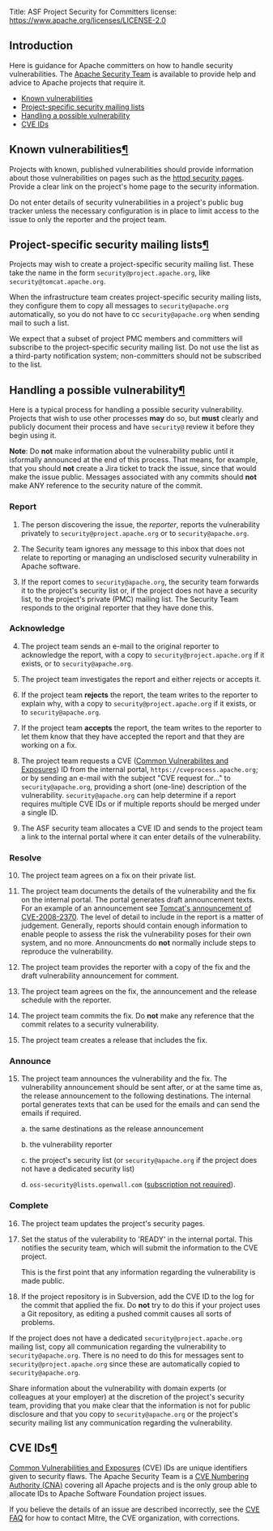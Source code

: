 Title: ASF Project Security for Committers
license: https://www.apache.org/licenses/LICENSE-2.0

## Introduction

Here is guidance for Apache committers on how to handle
security vulnerabilities. The [Apache Security
Team](mailto:security@apache.org) is available to provide help and advice
to Apache projects that require it.

- <a href="#known">Known vulnerabilities</a>
- <a href="#lists">Project-specific security mailing lists</a>
- <a href="#possible">Handling a possible vulnerability</a>
- <a href="#ids">CVE IDs</a>

<h2 id="known">Known vulnerabilities<a class="headerlink" href="#known" title="Permanent link">&para;</a></h2>

Projects with known, published vulnerabilities should provide information
about those vulnerabilities on pages such as the
[httpd security pages](http://httpd.apache.org/security_report.html). Provide a clear link on the project's home page to the
security information.

Do not enter details of security vulnerabilities in a project's public bug
tracker unless the necessary configuration is in place to limit access to
the issue to only the reporter and the project team.

<h2 id="lists">Project-specific security mailing lists<a class="headerlink" href="#lists" title="Permanent link">&para;</a></h2>

Projects may wish to create a project-specific security mailing list.
These take the name in the form `security@project.apache.org`, like
`security@tomcat.apache.org`.

When the infrastructure team creates project-specific security mailing lists, they configure them to copy
all messages to `security@apache.org` automatically, so you do not have to
cc `security@apache.org` when sending mail to such a list.

We expect that a subset of project PMC members and committers will
subscribe to the project-specific security mailing list. Do not use the list as a third-party notification system; non-committers should not
be subscribed to the list.

<h2 id="possible">Handling a possible vulnerability<a class="headerlink" href="#possible" title="Permanent link">&para;</a></h2>

Here is a typical process for handling a possible security vulnerability.
Projects that wish to use other processes **may** do so, but **must** clearly and
publicly document their process and have `security@` review it before they begin using it.

**Note**: Do **not** make information about the vulnerability public until it isformally announced at the end of this process. That means, for example, that you should **not** create a Jira ticket to track the issue, since that would make the issue public.
Messages associated with any commits should **not** make ANY reference to the
security nature of the commit.

### Report

1. The person discovering the issue, the _reporter_, reports the
vulnerability privately to `security@project.apache.org` or to
`security@apache.org`.

2. The Security team ignores any message to this inbox that does not relate to reporting or managing an
undisclosed security vulnerability in Apache software.

3. If the report comes to `security@apache.org`, the security team forwards
it to the project's security list or, if the project does not
have a security list, to the project's private (PMC) mailing list.
The Security Team responds to the original reporter that they have done this.

### Acknowledge

4. The project team sends an e-mail to the original reporter to acknowledge the report, with a copy to `security@project.apache.org` if it exists, or to
`security@apache.org`.

5. The project team investigates the report and either rejects or accepts
it.

6. If the project team **rejects** the report, the team writes to the reporter to
explain why, with a copy to `security@project.apache.org` if it exists, or to
`security@apache.org`.

7. If the project team **accepts** the report, the team writes to the reporter to let them
know that they have accepted the report and that they are working on a fix.

8. The project team requests a CVE (<a href="https://cve.mitre.org/" target="_blank">Common Vulnerabilites and Exposures</a>) ID from the internal portal, `https://cveprocess.apache.org`; or by
sending an e-mail with the subject "CVE request for..." to `security@apache.org`, providing a
short (one-line) description of the vulnerability. `security@apache.org` can
help determine if a report requires multiple CVE IDs or if multiple reports
should be merged under a single ID.

9. The ASF security team allocates a CVE ID and sends to the project team a link to the
internal portal where it can enter details of the
vulnerability.

### Resolve

10. The project team agrees on a fix on their private list.

11. The project team documents the details of the vulnerability and the fix on the
internal portal. The portal generates draft announcement texts.  For
an example of an announcement see [Tomcat's announcement of
CVE-2008-2370](http://markmail.org/message/w7mdjdxeqius7d6l). The
level of detail to include in the report is a matter of
judgement. Generally, reports should contain enough information to
enable people to assess the risk the vulnerability poses for
their own system, and no more. Announcments do **not** normally include steps to reproduce the vulnerability.

12. The project team provides the reporter with a copy of the fix and the
draft vulnerability announcement for comment.

1. The project team agrees on the fix, the announcement and the release
schedule with the reporter.

13. The project team commits the fix. Do **not** make any reference that the commit relates to a security vulnerability.

14. The project team creates a release that includes the fix.

### Announce

15. The project team announces the vulnerability and the fix. The vulnerability
announcement should be sent after, or at the same time as, the release announcement to the
following destinations.  The internal portal generates texts that can be used for
the emails and can send the emails if required.

    a. the same destinations as the release announcement

    b. the vulnerability reporter

    c. the project's security list (or `security@apache.org` if the project does
not have a dedicated security list)

    d. `oss-security@lists.openwall.com` ([subscription not required](http://oss-security.openwall.org/wiki/mailing-lists)).

### Complete

16. The project team updates the project's security pages.

1. Set the status of the vulerability to 'READY' in the internal portal. This notifies the
    security team, which will submit the information to the CVE project.

    This is the first point that any information regarding the vulnerability is made public.

1. If the project repository is in Subversion, add the CVE ID to the log for the commit that applied the fix. Do **not** try to do this if your project uses a Git repository, as editing a pushed commit causes all sorts of problems.

If the project does not have a dedicated `security@project.apache.org`
mailing list, copy all communication regarding the vulnerability to `security@apache.org`. There is no need to do this for messages
sent to `security@project.apache.org` since these are automatically copied to
`security@apache.org`.

Share information about the vulnerability with domain experts (or colleagues at your
employer) at the discretion of the project's security team, providing that
you make clear that the information is not for public disclosure and that you copy to
`security@apache.org` or the project's security mailing list any communication regarding the vulnerability.

<h2 id="ids">CVE IDs<a class="headerlink" href="#ids" title="Permanent link">&para;</a></h2>

[Common Vulnerabilities and Exposures](https://cve.mitre.org/) (CVE)
IDs are unique identifiers given to security flaws.  The Apache
Security Team is a <a href="https://cve.mitre.org/cve/cna.html">CVE Numbering Authority (CNA)</a> covering all Apache projects and is the only
group able to allocate IDs to Apache Software Foundation project issues.

If you believe the details of an issue are described
incorrectly, see the [CVE
FAQ](https://cve.mitre.org/about/faqs.html#b12) for how to contact Mitre, the CVE organization, with corrections.
